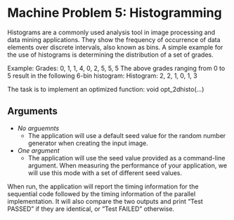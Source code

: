 # Machine Problem 5: Histogramming

Histograms are a commonly used analysis tool in image processing and data
mining applications. They show the frequency of occurrence of data elements
over discrete intervals, also known as bins. A simple example for the use of
histograms is determining the distribution of a set of grades.

Example:
Grades: 0, 1, 1, 4, 0, 2, 5, 5, 5
The above grades ranging from 0 to 5 result in the following 6-bin histogram:
Histogram: 2, 2, 1, 0, 1, 3

The task is to implement an optimized function: void opt_2dhisto(...)

## Arguments
- *No arguemnts*
   -  The application will use a default seed value for the random
number generator when creating the input image.
- *One argument*
   - The application will use the seed value provided as a
command-line argument. When measuring the performance of your application,
we will use this mode with a set of different seed values.

When run, the application will report the timing information for the
sequential code followed by the timing information of the parallel implementation.
It will also compare the two outputs and print “Test PASSED” if they are
identical, or “Test FAILED” otherwise.

